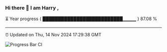 ### Hi there 👋 I am Harry , 

⏳ Year progress { ██████████████████████████▁▁▁▁ } 87.08 %

---

⏰ Updated on Thu, 14 Nov 2024 17:29:38 GMT

![Progress Bar CI](https://github.com/duykhang68/duykhang68/workflows/Progress%20Bar%20CI/badge.svg)

